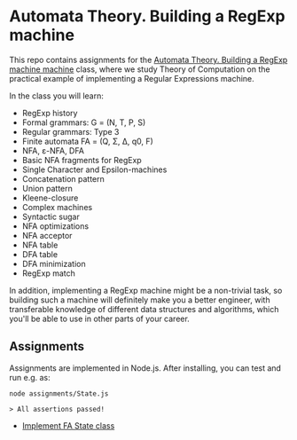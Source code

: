 # Automata Theory. Building a RegExp machine

This repo contains assignments for the [Automata Theory. Building a RegExp machine machine](https://www.youtube.com/playlist?list=PLGNbPb3dQJ_4YjExEWguwgd1iWUjWvybc) class, where we study Theory of Computation on the practical example of implementing a Regular Expressions machine.

In the class you will learn:

- RegExp history
- Formal grammars: G = (N, T, P, S)
- Regular grammars: Type 3
- Finite automata FA = (Q, Σ, Δ, q0, F)
- NFA, ε-NFA, DFA
- Basic NFA fragments for RegExp
- Single Character and Epsilon-machines
- Concatenation pattern
- Union pattern
- Kleene-closure
- Complex machines
- Syntactic sugar
- NFA optimizations
- NFA acceptor
- NFA table
- DFA table
- DFA minimization
- RegExp match

In addition, implementing a RegExp machine might be a non-trivial task, so building such a machine will definitely make you a better engineer, with transferable knowledge of different data structures and algorithms, which you'll be able to use in other parts of your career.

## Assignments

Assignments are implemented in Node.js. After installing, you can test and run e.g. as:

```
node assignments/State.js

> All assertions passed!
```

- [Implement FA State class](https://github.com/DmitrySoshnikov/at-regexp-machine/tree/master/assignments/State.js)